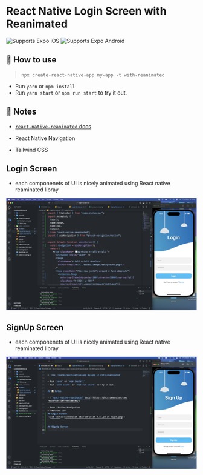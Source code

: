 # React Native Login Screen with Reanimated

<p>
  <!-- iOS -->
  <img alt="Supports Expo iOS" longdesc="Supports Expo iOS" src="https://img.shields.io/badge/iOS-4630EB.svg?style=flat-square&logo=APPLE&labelColor=999999&logoColor=fff" />
  <!-- Android -->
  <img alt="Supports Expo Android" longdesc="Supports Expo Android" src="https://img.shields.io/badge/Android-4630EB.svg?style=flat-square&logo=ANDROID&labelColor=A4C639&logoColor=fff" />
  <!-- Web -->
</p>

## 🚀 How to use

> `npx create-react-native-app my-app -t with-reanimated`

- Run `yarn` or `npm install`
- Run `yarn start` or `npm run start` to try it out.

## 📝 Notes

- [`react-native-reanimated` docs](https://docs.swmansion.com/react-native-reanimated/)

- React Native Navigation
- Tailwind CSS

## Login Screen

- each componenets of UI is nicely animated using React native reaminated libray

![Alt text](<Screenshot 2023-10-19 at 9.16.23 at night.png>)

## SignUp Screen

- each componenets of UI is nicely animated using React native reaminated libray

![Alt text](<Screenshot 2023-10-19 at 9.17.09 at night.png>)
